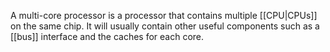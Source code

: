 A multi-core processor is a processor that contains multiple [[CPU|CPUs]] on the same chip. It will usually contain other useful components such as a [[bus]] interface and the caches for each core.
